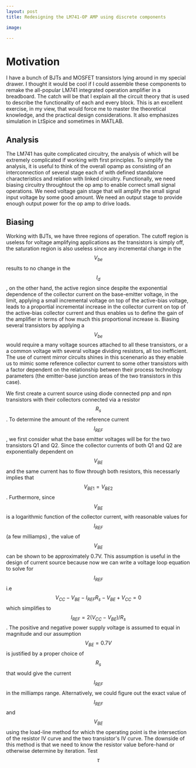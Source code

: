 ```yaml
---
layout: post
title: Redesigning the LM741-OP AMP using discrete components

image: 

---
```


# Motivation

I have a bunch of BJTs and MOSFET transistors lying around in my special drawer. I thought it would be cool if I could assemble these components to remake the all-popular LM741 integrated operation amplifier in a breadboard. The catch will 
be that I explain all the circuit theory that is used to describe the functionality of each and every block. This is an excellent exercise, in my view, that would 
force me to master the theoretical knowledge, and the practical design considerations. It also emphasizes simulation in LtSpice and sometimes in MATLAB. 

## Analysis

The LM741 has quite complicated circuitry, the analysis of which will be extremely complicated if working with first principles. To simplify the analysis, it is useful to think of
the overall opamp as consisting of an interconnection of several stage each of with defined standalone characteristics and relation with linked circuitry. Functionally, we need biasing circuitry throughtout the op amp to enable correct small signal operations. We need voltage gain stage that will amplify the small signal input voltage by some good amount. We need an output stage to provide enough output power for the op amp to drive loads. 

## Biasing

Working with BJTs, we have three regions of operation. The cutoff region is useless for voltage amplifying applications as the transistors is simply off, the saturation region is also useless since any incremental change in the $$  V_{be} $$ results to no change in the $$ I_{d}$$, on the other hand, the active region since despite the exponential dependence of the collector current on the base-emitter voltage, in the limit, applying a small incremental voltage on top of the active-bias voltage, leads to a proportial incremental increase in the collector current on top of the active-bias collector current and thus enables us to define the gain of the amplifier in terms of how much this proportional increase is. Biasing several transistors by applying a $$V_{be}$$ would require a many voltage sources attached to all these transistors, or a a common voltage with several voltage dividing resistors, all too inefficient. The use of current mirror circuits shines in this scenenario as they enable us to mimic some reference collector current to some other transistors with a factor dependent on the relationship between their process technology parameters (the emitter-base junction areas of the two transistors in this case). 

We first create a current source using diode connected pnp and npn transistors with their collectors connected via a resistor $$R_s$$. To determine the amount of the reference current $$I_{REF}$$, we first consider what the base emitter voltages will be for the two transistors Q1 and Q2. Since the collector currents of both Q1 and Q2 are exponentially dependent on $$V_{BE}$$ and the same current has to flow through both resistors, this necessarly implies that $$ V_{BE1} = V_{BE2}$$ . Furthermore, since $$V_{BE}$$ is a logarithmic function of the collector current, with reasonable values for $$I_{REF}$$ (a few milliamps) , the  value of $$V_{BE}$$ can be shown to be approximately 0.7V. This assumption is useful in the design of current source because now we can write a voltage loop equation to solve for $$I_{REF} $$ i.e  $$ V_{CC} - V_{BE} - I_{REF} R_s -V_{BE}+V_{CC}=0 $$ which simplifies to  $$ \begin{equation} I_{REF}= 2(V_{CC}- V_{BE})/R_s \end {equation} $$. The positive and negative power supply voltage is assumed to equal in magnitude and our assumption $$  V_{BE}=0.7V $$ is justified by a proper choice of $$ R_s $$ that would give the current $$I_{REF}$$ in the milliamps range. Alternatively, we could figure out the exact value of $$I_{REF}$$ and $$  V_{BE}$$ using the load-line method for which the operating point is the intersection of the resistor IV curve and the two transistor's IV curve. The downside of this method is that we need to know the resistor value before-hand or otherwise determine by iteration. Test $$ \tau $$


